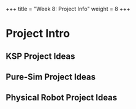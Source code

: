+++
title = "Week 8: Project Info"
weight = 8
+++

# Project Intro

## KSP Project Ideas


## Pure-Sim Project Ideas


## Physical Robot Project Ideas

